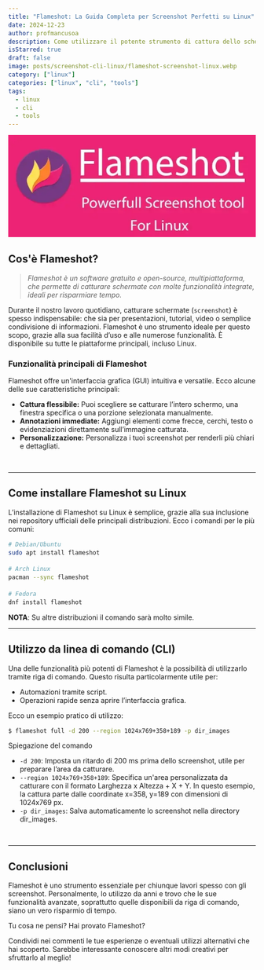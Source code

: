 ```yaml
---
title: "Flameshot: La Guida Completa per Screenshot Perfetti su Linux"
date: 2024-12-23
author: profmancusoa
description: Come utilizzare il potente strumento di cattura dello schermo Flameshot dalla linea di comando (CLI) di linux
isStarred: true
draft: false
image: posts/screenshot-cli-linux/flameshot-screenshot-linux.webp
category: ["linux"]
categories: ["linux", "cli", "tools"]
tags:
  - linux
  - cli
  - tools
---
```


![Interfaccia grafica di Flameshot con strumenti di annotazione visibili su Linux](flameshot-screenshot-linux.webp)

## **Cos'è Flameshot?**

> _Flameshot è un software gratuito e open-source, multipiattaforma, che permette di catturare schermate con molte funzionalità integrate, ideali per risparmiare tempo._

Durante il nostro lavoro quotidiano, catturare schermate (`screenshot`) è spesso indispensabile: che sia per presentazioni, tutorial, video o semplice condivisione di informazioni. Flameshot è uno strumento ideale per questo scopo, grazie alla sua facilità d’uso e alle numerose funzionalità. È disponibile su tutte le piattaforme principali, incluso Linux.

### **Funzionalità principali di Flameshot**

Flameshot offre un'interfaccia grafica (GUI) intuitiva e versatile. Ecco alcune delle sue caratteristiche principali:

- **Cattura flessibile:** Puoi scegliere se catturare l’intero schermo, una finestra specifica o una porzione selezionata manualmente.
- **Annotazioni immediate:** Aggiungi elementi come frecce, cerchi, testo o evidenziazioni direttamente sull’immagine catturata.
- **Personalizzazione:** Personalizza i tuoi screenshot per renderli più chiari e dettagliati.

<br>

---

## **Come installare Flameshot su Linux**

L’installazione di Flameshot su Linux è semplice, grazie alla sua inclusione nei repository ufficiali delle principali distribuzioni. Ecco i comandi per le più comuni:

```bash
# Debian/Ubuntu
sudo apt install flameshot

# Arch Linux
pacman --sync flameshot

# Fedora
dnf install flameshot
```

**NOTA**: Su altre distribuzioni il comando sarà molto simile.

---

## Utilizzo da linea di comando (CLI)

Una delle funzionalità più potenti di Flameshot è la possibilità di utilizzarlo tramite riga di comando. Questo risulta particolarmente utile per:

- Automazioni tramite script.
- Operazioni rapide senza aprire l’interfaccia grafica.

Ecco un esempio pratico di utilizzo:

```bash
$ flameshot full -d 200 --region 1024x769+358+189 -p dir_images
```

Spiegazione del comando

- `-d 200`: Imposta un ritardo di 200 ms prima dello screenshot, utile per preparare l’area da catturare.
- `--region 1024x769+358+189`: Specifica un'area personalizzata da catturare con il formato Larghezza x Altezza + X + Y. In questo esempio, la cattura parte dalle coordinate x=358, y=189 con dimensioni di 1024x769 px.
- `-p dir_images`: Salva automaticamente lo screenshot nella directory dir_images.

<br>

---

## Conclusioni

Flameshot è uno strumento essenziale per chiunque lavori spesso con gli screenshot. Personalmente, lo utilizzo da anni e trovo che le sue funzionalità avanzate, soprattutto quelle disponibili da riga di comando, siano un vero risparmio di tempo.

Tu cosa ne pensi? Hai provato Flameshot?

Condividi nei commenti le tue esperienze o eventuali utilizzi alternativi che hai scoperto. Sarebbe interessante conoscere altri modi creativi per sfruttarlo al meglio!
